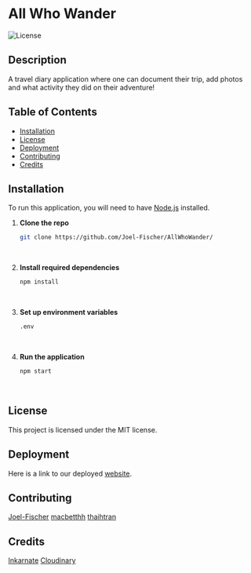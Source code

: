 # All Who Wander

![License](https://img.shields.io/badge/License-MIT-blue.svg)

## Description
A travel diary application where one can document their trip, add photos and what activity they did on their adventure!

## Table of Contents
- [Installation](#installation)
- [License](#license)
- [Deployment](#deployment)
- [Contributing](#contributing)
- [Credits](#credits)

## Installation
To run this application, you will need to have [Node.js](https://docs.npmjs.com/downloading-and-installing-node-js-and-npm) installed.

1. **Clone the repo**
    ```bash
    git clone https://github.com/Joel-Fischer/AllWhoWander/
&nbsp;

2. **Install required dependencies**
    ```bash
    npm install
&nbsp;

3. **Set up environment variables**
    ```bash
    .env
&nbsp;

4. **Run the application**
    ```bash
    npm start
&nbsp;


## License
This project is licensed under the MIT license.


## Deployment
Here is a link to our deployed [website](https://allwhowander.onrender.com).


## Contributing
[Joel-Fischer](https://github.com/Joel-Fischer)
[macbetthh](https://github.com/macbetthh)
[thaihtran](https://github.com/thaihtran)


## Credits
[Inkarnate](https://inkarnate.com/)
[Cloudinary](https://cloudinary.com/)

